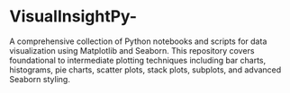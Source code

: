 # VisualInsightPy-
A comprehensive collection of Python notebooks and scripts for data visualization using Matplotlib and Seaborn. This repository covers foundational to intermediate plotting techniques including bar charts, histograms, pie charts, scatter plots, stack plots, subplots, and advanced Seaborn styling.
